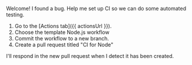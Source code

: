 Welcome! I found a bug. Help me set up CI so we can do some automated testing.

1. Go to the [Actions tab]({{ actionsUrl }}).
1. Choose the template Node.js workflow
1. Commit the workflow to a new branch.
1. Create a pull request titled "CI for Node"

I'll respond in the new pull request when I detect it has been created.